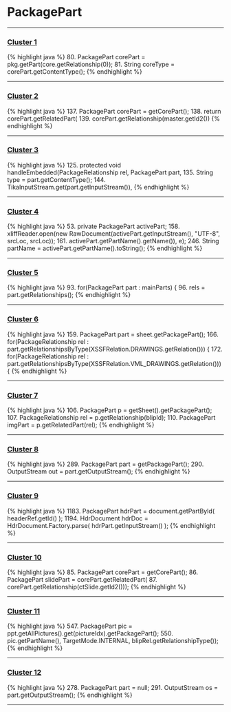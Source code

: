 # PackagePart

***

### [Cluster 1](./1)
{% highlight java %}
80. PackagePart corePart = pkg.getPart(core.getRelationship(0));
81. String coreType = corePart.getContentType();
{% endhighlight %}

***

### [Cluster 2](./2)
{% highlight java %}
137.  PackagePart corePart = getCorePart(); 
138. return corePart.getRelatedPart(
139.   corePart.getRelationship(master.getId2())
{% endhighlight %}

***

### [Cluster 3](./3)
{% highlight java %}
125. protected void handleEmbedded(PackageRelationship rel, PackagePart part, 
135.    String type = part.getContentType();
144.            TikaInputStream.get(part.getInputStream()), 
{% endhighlight %}

***

### [Cluster 4](./4)
{% highlight java %}
53. private PackagePart activePart;
158.         xliffReader.open(new RawDocument(activePart.getInputStream(), "UTF-8", srcLoc, srcLoc));
161.             activePart.getPartName().getName()), e);
246.   String partName = activePart.getPartName().toString();
{% endhighlight %}

***

### [Cluster 5](./5)
{% highlight java %}
93. for(PackagePart part : mainParts) {
96.       rels = part.getRelationships();
{% endhighlight %}

***

### [Cluster 6](./6)
{% highlight java %}
159. PackagePart part = sheet.getPackagePart();
166.    for(PackageRelationship rel : part.getRelationshipsByType(XSSFRelation.DRAWINGS.getRelation())) {
172.    for(PackageRelationship rel : part.getRelationshipsByType(XSSFRelation.VML_DRAWINGS.getRelation())) {
{% endhighlight %}

***

### [Cluster 7](./7)
{% highlight java %}
106. PackagePart p = getSheet().getPackagePart();
107. PackageRelationship rel = p.getRelationship(blipId);
110.         PackagePart imgPart = p.getRelatedPart(rel);
{% endhighlight %}

***

### [Cluster 8](./8)
{% highlight java %}
289. PackagePart part = getPackagePart();
290. OutputStream out = part.getOutputStream();
{% endhighlight %}

***

### [Cluster 9](./9)
{% highlight java %}
1183. PackagePart hdrPart = document.getPartById( headerRef.getId() );
1194. HdrDocument hdrDoc = HdrDocument.Factory.parse( hdrPart.getInputStream() );
{% endhighlight %}

***

### [Cluster 10](./10)
{% highlight java %}
85.  PackagePart corePart = getCorePart();
86. PackagePart slidePart = corePart.getRelatedPart(
87.       corePart.getRelationship(ctSlide.getId2()));
{% endhighlight %}

***

### [Cluster 11](./11)
{% highlight java %}
547. PackagePart pic = ppt.getAllPictures().get(pictureIdx).getPackagePart();
550.         pic.getPartName(), TargetMode.INTERNAL, blipRel.getRelationshipType());
{% endhighlight %}

***

### [Cluster 12](./12)
{% highlight java %}
278. PackagePart part = null;
291.     OutputStream os = part.getOutputStream(); 
{% endhighlight %}

***

